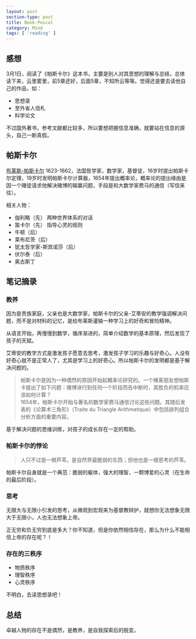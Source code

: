 ```yaml
---
layout: post
section-type: post
title: Book-Pascal
category: Mind
tags: [ 'reading' ]
---
```

## 感想 ##

3月1日，阅读了《帕斯卡尔》这本书，主要是别人对其思想的理解与总结，总体读下来，云里雾里，前5章还好，后面5章，不知所云等等。觉得还是要去读他自己的作品，如：

* 思想录
* 至外省人信札
* 科学论文

不过国外著书，参考文献都比较多，所以要想把握信息准确，就要站在信息的源头，自己一断真假。

## 帕斯卡尔 ##

[布莱斯-帕斯卡尔](http://en.wikipedia.org/wiki/Blaise_Pascal)
1623-1662，法国哲学家，数学家，基督徒，16岁时提出帕斯卡尔定理，19岁时发明帕斯卡尔计算器，1654年提出概率论，概率论的提出缘由是因一个赌徒请求他解决赌博的输赢问题，手段是和大数学家费马的通信（写信来往）。

相关人物：

* 伽利略（先） 两种世界体系的对话
* 笛卡尔（先） 指导心灵的规则
* 牛顿（后）
* 莱布尼茨（后）
* 犹太哲学家-斯宾诺莎（后）
* 伏尔泰（后）
* 奥古斯丁

## 笔记摘录 ##

### 教养 ###

因为是贵族家庭，父亲也是大数学家，帕斯卡尔的父亲-艾蒂安的教学强调解决问题，而不是对材料的记忆，是给布莱斯灌输一种学习上的好奇和冒险精神。

从语言开始，再慢慢到数学，循序渐进的，简单介绍数学的基本原理，然后发现了孩子的天赋。

艾蒂安的教学方式是激发孩子愿意去思考，激发孩子学习的乐趣与好奇心。人没有好奇心就不是正常人了，尤其是学习上的好奇心。所以帕斯卡尔的发明都是基于解决问题的。

> 帕斯卡尔是因为一种偶然的原因开始起概率论研究的。一个赌客朋友想帕斯卡提出了如下问题：赌博进行到任何一个阶段而告中断时，其胜负的机率应该如何计算？  
> 1654年，帕斯卡尔开始与著名的数学家费马通信讨论这些问题。其随后发表的《论算术三角形》（Traite du Triangle Arithmetique）中包括排列组合分析方面的重要内容。

基于解决问题的思维训练，对孩子的成长存在一定的帮助。

### 帕斯卡尔的悖论 ###

> 人只不过是一根芦苇，是自然界最脆弱的东西；但他也是一根思考的芦苇。

帕斯卡尔自身就是一个典范：脆弱的躯体，强大的理智，一颗博爱的心灵（在生命的最后阶段）。

### 思考 ###

无限大与无限小引发的思考，从微观到宏观来为基督教辩护，就想你无法想象无限大于无限小，人也无法想象上帝。

正无穷和负无穷到底是多大？你不知道，但是你依然相信存在，那么为什么不能相信上帝的存在呢？！

### 存在的三秩序 ###

* 物质秩序
* 理智秩序
* 心灵秩序

不明白，去读思想录吧！

## 总结 ##

卓越人物的存在不是偶然，是教养，是自我探索后的脱变。


